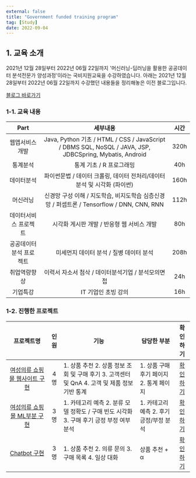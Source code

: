 ```yaml
---
external: false
title: "Government funded training program"
tag: [Study]
date: 2022-09-04
---
```


## 1. 교육 소개

2021년 12월 28일부터 2022년 06월 22일까지 '머신러닝-딥러닝을 활용한 공공데이터 분석전문가 양성과정'이라는 국비지원교육을 수강하였습니다.
아래는 2021년 12월 28일부터 2022년 06월 22일까지 수강했던 내용들을 정리해놓은 이전 블로그입니다.

[블로그 바로가기](https://blog.naver.com/wooeric1)

### 1-1. 교육 내용

|           Part          |                                                 세부내용                                                 | 시간 |
|:-----------------------:|:--------------------------------------------------------------------------------------------------------:|:----:|
|      웹앱서비스개발     | Java, Python 기초 / HTML / CSS / JavaScript / DBMS SQL, NoSQL / JAVA, JSP, JDBCSpring, Mybatis, Android | 320h |
|         통계분석        |                                         통계 기초 / R 프로그래밍                                         |  40h |
|        데이터분석       |                   파이썬문법 / 데이터 크롤링, 데이터 전처리/데이터분석 및 시각화 (파이썬)                  | 160h |
|         머신러닝        |        신경망 구성 이해 / 지도학습, 비지도학습 심층신경망 / 퍼셉트론 / Tensorflow / DNN, CNN, RNN        | 112h |
|  데이터서비스 프로젝트  |                                시각화 게시판 개발 / 반응형 웹 서비스 개발                                |  80h |
| 공공데이터분석 프로젝트 |                                  미세먼지 데이터 분석 / 질병 데이터 분석                                 | 208h |
|       취업역량향상      |                            이력서 자소서 첨삭 / 데이터분석기업 / 분석모의면접                            |  24h |
|         기업특강        |                                            IT 기업인 초빙 강의                                           |  16h |

### 1-2. 진행한 프로젝트

| 프로젝트명 | 인원 | 기능 | 담당한 부분 | 확인하기 |
|:------------------------:|:----:|---------------------------------|-------------------------------|:------:|
| [여성의류 쇼핑몰 웹사이트 구현](https://github.com/WoojinJeonkr/ShoppingMall) | 4명 | 1. 상품 추천 2. 상품 정보 조회 및 구매 후기 3. 고객센터 및 QnA 4. 고객 및 제품 정보 기반 통계 | 1. 상품 구매 후기 페이지 2. 통계 페이지 | [확인하기](https://github.com/WoojinJeonkr/woojinBlog/blob/main/public/images/doc/shoppingmall.pdf) |
| [여성의류 쇼핑몰 ML부분 구현](https://github.com/WoojinJeonkr/ShoppingMallML) | 3명 | 1. 카테고리 예측 2. 분류 모델 정확도 / 구매 빈도 시각화 3. 구매 후기 긍정 부정 여부 분석 | 1. 카테고리 예측 2. 후기 긍정/부정 분석 | [확인하기](https://github.com/WoojinJeonkr/woojinBlog/blob/main/public/images/doc/shoppingmallML.pdf) |
| [Chatbot 구현](https://github.com/WoojinJeonkr/ShoppingMall) | 3명 | 1. 상품 추천 2. 의류 문의 3. 구매 목록 4. 일상 대화 | 상품 추천 + α | [확인하기](https://github.com/WoojinJeonkr/Chatbot) |
